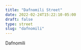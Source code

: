 ```yaml
---
title: "Dafnomili Street"
date: 2022-02-24T15:22:10-05:00
draft: false
type: street
slug: "dafnomili"
---
```


Dafnomili

